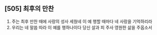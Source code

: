 ## [505] 최후의 만찬

1) 주는 최후 만찬 때에 사랑의 성사 세웠네 이 예 행할 때마다 네 사랑을 기억하리라 
2) 우리는 네 말씀 따라 이 예를 행하나이다 당신 살과 피 주사 영원한 삶을 주옵소서

